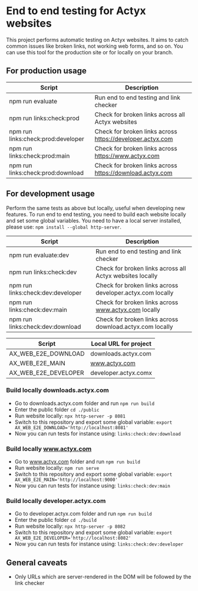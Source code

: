 
# End to end testing for Actyx websites

This project performs automatic testing on Actyx websites. It aims to catch common issues like broken links, not working web forms, and so on.
You can use this tool for the production site or for locally on your branch.

## For production usage

| Script                             | Description                                                 |
|------------------------------------|-------------------------------------------------------------|
| npm run evaluate                   | Run end to end testing and link checker                     |
| npm run links:check:prod           | Check for broken links across all Actyx websites            |
| npm run links:check:prod:developer | Check for broken links across <https://developer.actyx.com> |
| npm run links:check:prod:main      | Check for broken links across <https://www.actyx.com>       |
| npm run links:check:prod:download  | Check for broken links across <https://download.actyx.com>  |

## For development usage

Perform the same tests as above but locally, useful when developing new features.
To run end to end testing, you need to build each website locally and set some global variables.
You need to have a local server installed, please use: `npm install --global http-server`.

| Script                            | Description                                               |
|-----------------------------------|-----------------------------------------------------------|
| npm run evaluate:dev              | Run end to end testing and link checker                   |
| npm run links:check:dev           | Check for broken links across all Actyx websites locally  |
| npm run links:check:dev:developer | Check for broken links across developer.actyx.com locally |
| npm run links:check:dev:main      | Check for broken links across www.actyx.com locally       |
| npm run links:check:dev:download  | Check for broken links across download.actyx.com locally  |

| Script               | Local URL for project |
|----------------------|-----------------------|
| AX_WEB_E2E_DOWNLOAD  | downloads.actyx.com   |
| AX_WEB_E2E_MAIN      | www.actyx.com         |
| AX_WEB_E2E_DEVELOPER | developer.actyx.comx  |

### Build locally downloads.actyx.com

- Go to downloads.actyx.com folder and run `npm run build`
- Enter the public folder `cd ./public`
- Run website locally: `npx http-server -p 8081`
- Switch to this repository and export some global variable: `export AX_WEB_E2E_DOWNLOAD='http://localhost:8081'`
- Now you can run tests for instance using: `links:check:dev:download`

### Build locally www.actyx.com

- Go to www.actyx.com folder and run `npm run build`
- Run website locally: `npm run serve`
- Switch to this repository and export some global variable: `export AX_WEB_E2E_MAIN='http://localhost:9000'`
- Now you can run tests for instance using: `links:check:dev:main`

### Build locally developer.actyx.com

- Go to developer.actyx.com folder and run `npm run build`
- Enter the public folder `cd ./build`
- Run website locally: `npx http-server -p 8082`
- Switch to this repository and export some global variable: `export AX_WEB_E2E_DEVELOPER='http://localhost:8082'`
- Now you can run tests for instance using: `links:check:dev:developer`

## General caveats

- Only URLs which are server-rendered in the DOM will be followed by the link checker
